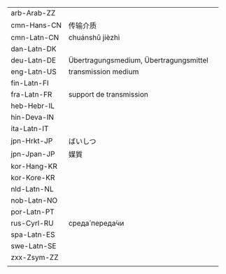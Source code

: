 | | | |
|-|-|-|
| arb-Arab-ZZ |  |  |
| cmn-Hans-CN | 传输介质 |  |
| cmn-Latn-CN | chuánshū jièzhì |  |
| dan-Latn-DK |  |  |
| deu-Latn-DE | Übertragungsmedium, Übertragungsmittel |  |
| eng-Latn-US | transmission medium |  |
| fin-Latn-FI |  |  |
| fra-Latn-FR | support de transmission |  |
| heb-Hebr-IL |  |  |
| hin-Deva-IN |  |  |
| ita-Latn-IT |  |  |
| jpn-Hrkt-JP | ばいしつ |  |
| jpn-Jpan-JP | 媒質 |  |
| kor-Hang-KR |  |  |
| kor-Kore-KR |  |  |
| nld-Latn-NL |  |  |
| nob-Latn-NO |  |  |
| por-Latn-PT |  |  |
| rus-Cyrl-RU | среда́ переда́чи |  |
| spa-Latn-ES |  |  |
| swe-Latn-SE |  |  |
| zxx-Zsym-ZZ |  |  |
|  |  |  |
